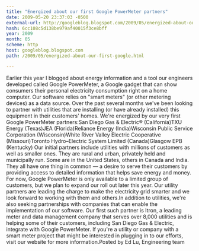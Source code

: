 ```yaml
---
title: "Energized about our first Google PowerMeter partners"
date: 2009-05-20 23:37:03 -0500
external-url: http://googleblog.blogspot.com/2009/05/energized-about-our-first-google.html
hash: 6cc108c5d138be979af40015f3ce8bff
year: 2009
month: 05
scheme: http
host: googleblog.blogspot.com
path: /2009/05/energized-about-our-first-google.html

---
```


Earlier this year I blogged about energy information and a tool our engineers developed called Google PowerMeter, a Google gadget that can show consumers their personal electricity consumption right on a home computer. Our software relies on "smart meters" (or other metering devices) as a data source. Over the past several months we've been looking to partner with utilities that are installing (or have already installed) this equipment in their customers' homes. We're energized by our very first Google PowerMeter partners:San Diego Gas & Electric® (California)TXU Energy (Texas)JEA (Florida)Reliance Energy (India)Wisconsin Public Service Corporation (Wisconsin)White River Valley Electric Cooperative (Missouri)Toronto Hydro–Electric System Limited (Canada)Glasgow EPB (Kentucky)              Our initial partners include utilities with millions of customers as well as smaller ones. They are rural and urban, privately held and municipally run. Some are in the United States, others in Canada and India. They all have one thing in common — a desire to serve their customers by providing access to detailed information that helps save energy and money. For now, Google PowerMeter is only available to a limited group of customers, but we plan to expand our roll out later this year. Our utility partners are leading the charge to make the electricity grid smarter and we look forward to working with them and others.In addition to utilities, we're also seeking partnerships with companies that can enable the implementation of our software. Our first such partner is Itron, a leading meter and data management company that serves over 8,000 utilities and is helping some of their customers, including San Diego Gas & Electric, integrate with Google PowerMeter. If you're a utility or company with a smart meter project that might be interested in plugging in to our efforts, visit our website for more information.Posted by Ed Lu, Engineering team
 

